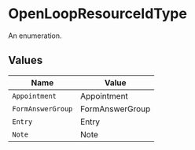# OpenLoopResourceIdType

An enumeration.


## Values

| Name              | Value             |
| ----------------- | ----------------- |
| `Appointment`     | Appointment       |
| `FormAnswerGroup` | FormAnswerGroup   |
| `Entry`           | Entry             |
| `Note`            | Note              |